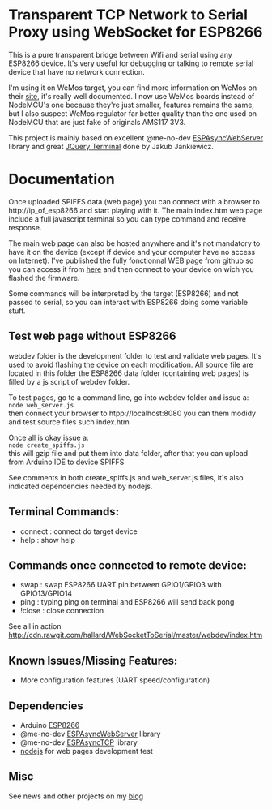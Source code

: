 Transparent TCP Network to Serial Proxy using WebSocket for ESP8266
===================================================================

This is a pure transparent bridge between Wifi and serial using any ESP8266 device. It's very useful for debugging or talking to remote serial device that have no network connection.

I'm using it on WeMos target, you can find more information on WeMos on their [site][1], it's really well documented.
I now use WeMos boards instead of NodeMCU's one because they're just smaller, features remains the same, but I also suspect WeMos regulator far better quality than the one used on NodeMCU that are just fake of originals AMS117 3V3.

This project is mainly based on excellent @me-no-dev [ESPAsyncWebServer][4] library and great [JQuery Terminal][3] done by Jakub Jankiewicz.

Documentation
=============

Once uploaded SPIFFS data (web page) you can connect with a browser to http://ip_of_esp8266 and start playing with it.
The main index.htm web page include a full javascript terminal so you can type command and receive response.

The main web page can also be hosted anywhere and it's not mandatory to have it on the device (except if device and your computer have no access on Internet). I've published the fully fonctionnal WEB page from github so you can access it from [here][9] and then connect to your device on wich you flashed the firmware.

Some commands will be interpreted by the target (ESP8266) and not passed to serial, so you can interact with ESP8266 doing some variable stuff.

Test web page without ESP8266
-----------------------------

webdev folder is the development folder to test and validate web pages. It's used to avoid flashing the device on each modification.
All source file are located in this folder the ESP8266 data folder (containing web pages) is filled by a js script of webdev folder.

To test pages, go to a command line, go into webdev folder and issue a:    
`node web_server.js`     
then connect your browser to htpp://localhost:8080 you can them modidy and test source files such index.htm
    
Once all is okay issue a:    
`node create_spiffs.js`     
this will gzip file and put them into data folder, after that you can upload from Arduino IDE to device SPIFFS

See comments in both create_spiffs.js and web_server.js files, it's also indicated dependencies needed by nodejs.

Terminal Commands:
------------------
- connect : connect do target device
- help : show help

Commands once connected to remote device:
-----------------------------------------
- swap : swap ESP8266 UART pin between GPIO1/GPIO3 with GPIO13/GPIO14
- ping : typing ping on terminal and ESP8266 will send back pong
- !close : close connection

See all in action    
http://cdn.rawgit.com/hallard/WebSocketToSerial/master/webdev/index.htm

Known Issues/Missing Features:
------------------------------
- More configuration features (UART speed/configuration)

Dependencies
------------
- Arduino [ESP8266][6]
- @me-no-dev [ESPAsyncWebServer][4] library
- @me-no-dev [ESPAsyncTCP][5] library 
- [nodejs][7] for web pages development test 

Misc
----
See news and other projects on my [blog][2] 
 
[1]: http://www.wemos.cc/
[2]: https://hallard.me
[3]: http://terminal.jcubic.pl/
[4]: https://github.com/me-no-dev/ESPAsyncWebServer
[5]: https://github.com/me-no-dev/ESPAsyncTCP
[6]: https://github.com/esp8266/Arduino/blob/master/README.md
[7]: https://nodejs.org/

[9]: http://cdn.rawgit.com/hallard/WebSocketToSerial/master/webdev/index.htm

